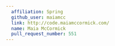 ```yaml
---
  affiliation: Spring
  github_user: maiamcc
  link: http://code.maiamccormick.com/
  name: Maia McCormick
  pull_request_number: 551
---
```

